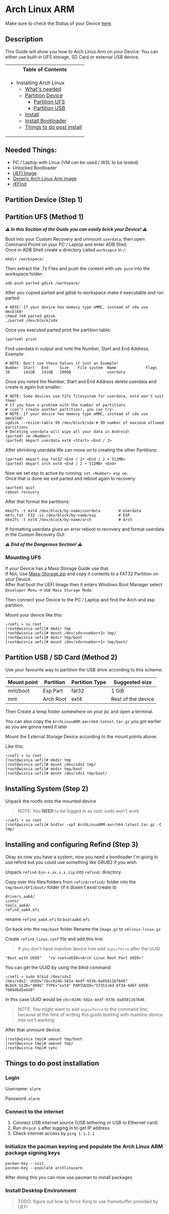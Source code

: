 # Arch Linux ARM

Make sure to check the Status of your Device [here](https://github.com/Robotix22/Mu-Qcom/blob/main/Status.md).

## Description

This Guide will show you how to Arch Linux Arm on your Device.
You can either use built-in UFS storage, SD Card or external USB device.

<table>
<tr><th>Table of Contents</th></th>
<tr><td>
  
- Installing Arch Linux
    - [What's needed](#needed-things)
    - [Partition Device](#partition-device-step-1)
        - [Partition UFS](#partition-ufs)
        - [Partition USB](#partition-usb--sd-card-method-2)
    - [Install](#installing-system-step-2)
    - [Install Bootloader](#installing-and-configuring-refind-step-3)
    - [Things to do post install](#things-to-do-post-installation)

</td></tr> </table>

## Needed Things:
   - PC / Laptop with Linux (VM can be used / WSL to be tested)
   - Unlocked Bootloader
   - [UEFI Image](https://github.com/Robotix22/Mu-Qcom/releases)
   - [Generic Arch Linux Arm image](https://archlinuxarm.org/platforms/armv8/generic)
   - [rEFInd](https://sourceforge.net/projects/refind/files/0.14.0.2/refind-bin-0.14.0.2.zip/download)

## Partition Device (Step 1)

## Partition UFS (Method 1)

***⚠️ In this Section of the Guide you can easily brick your Device! ⚠️***

Boot into your Custom Recovery and unmount `userdata`, then open Command Promt on your PC / Laptop and enter ADB Shell. <br />
Once in ADB Shell create a directory called `worksapce` in `/`:
```
mkdir /workspace/
```
Then extract the .7z Files and push the content with `adb push` into the workspace folder:
```
adb push parted gdisk /workspace/
```
After you copied parted and gdisk to workspace make it executable and run parted:
```
# NOTE: If your device has memory type eMMC, instead of sda use mmcblk0!
chmod 744 parted gdisk
./parted /dev/block/sda
```
Once you executed parted print the partition table:
```
(parted) print
```
Find userdata in output and note the Number, Start and End Address. <br />
Example:
```
# NOTE: Don't use these Values it just an Example!
Number  Start   End     Size    File system  Name             Flags
38      141GB   241GB   100GB                userdata
```
Once you noted the Number, Start and End Address delete userdata and create is again but smaller: <br />
```
# NOTE: Some devices use f2fs filesystem for userdata, ext4 won't suit them!
# If you have a problem with the number of partitions
# (can’t create another partition), you can try:
# NOTE: If your device has memory type eMMC, instead of sda use mmcblk0!
sgdisk --resize-table 99 /dev/block/sda # 99 number of maximum allowed partitions
# Deleting userdata will wipe all your data in Android!
(parted) rm <Number>
(parted) mkpart userdata ext4 <Start> <End / 2>
```
After shrinking userdata We can move on to creating the other Partitions:
```
(parted) mkpart esp fat32 <End / 2> <End / 2 + 512MB>
(parted) mkpart arch ext4 <End / 2 + 512MB> <End>
```
Now we set esp to active by running: `set <Number> esp on`. <br />
Once that is done we exit parted and reboot again to recovery:
```
(parted) quit
reboot recovery
```
After that format the partitions:
```
mke2fs -t ext4 /dev/block/by-name/userdata        # Userdata
mkfs.fat -F32 -s1 /dev/block/by-name/esp          # ESP
mke2fs -t ext4 /dev/block/by-name/arch            # Arch
```
If formatting userdata gives an error reboot to recovery and format userdata in the Custom Recovery GUI. <br />

***⚠️ End of the Dangerous Section! ⚠️***

### Mounting UFS

If your Device has a Mass Storage Guide use that. <br />
If Not, Use [Mass-Storage.zip](https://github.com/Robotix22/Mu-Qcom-Guides/files/11005130/Mass-Storage.zip) and copy it contents to a FAT32 Partition on your Device. <br />
After that boot the UEFI Image then it enters Windows Boot Manager select `Developer Menu` -> `USB Mass Storage Mode`. <br />

Then connect your Device to the PC / Laptop and find the Arch and esp partition. <br />

Mount your device like this:
```
~/uefi » su root
[root@wisnia uefi]# mkdir tmp
[root@wisnia uefi]# mount /dev/sdx<number+2> tmp/
[root@wisnia uefi]# mkdir tmp/boot
[root@wisnia uefi]# mount /dev/sdx<number+1> tmp/boot/
```

## Partition USB / SD Card (Method 2)

Use your favourite way to partition the USB drive according to this scheme:

| Mount point   | Partition     | Partition Type| Suggested size    |
| ------------- | ------------- | ------------- | -------------     |
| mnt/boot      | Esp Part      | fat32         | 1 GiB             |
| mnt           | Arch Root     | ext4          | Rest of the device|

Then Create a temp folder somewhere on your pc and open a terminal.

You can also copy the `ArchLinuxARM-aarch64-latest.tar.gz` you got earlier as you are gonna need it later

Mount the External Storage Device according to the mount points above:

Like this:
```
~/uefi » su root
[root@wisnia uefi]# mkdir tmp
[root@wisnia uefi]# mount /dev/sdx2 tmp/
[root@wisnia uefi]# mkdir tmp/boot
[root@wisnia uefi]# mount /dev/sdx1 tmp/boot/
```

## Installing System (Step 2)

Unpack the rootfs onto the mounted device
> NOTE: You **NEED** to be logged in as root, sudo won't work

```
~/uefi » su root
[root@wisnia uefi]# bsdtar -xpf ArchLinuxARM-aarch64-latest.tar.gz -C tmp/
```

## Installing and configuring Refind (Step 3)

Okay so now you have a system, now you need a bootloader I'm going to use refind but you could use something like GRUB2 if you wish.

Unpack `refind-bin-x.xx.x.x.zip` into `refind/` directory.

Copy over this files/folders from `refind/refind/` folder into the `tmp/boot/EFI/boot/` folder (if it dosen't exist create it)
```
drivers_aa64/
icons/
tools_aa64/
refind_aa64.efi
```

rename `refind_aa64.efi` to `bootaa64.efi`

Go back into the `tmp/boot` folder
Rename the `Image.gz` to `vmlinuz-linux.gz`

Create `refind_linux.conf` file and add this line:

> If you don't have mainline device tree add `acpi=force` after the UUID
```
"Boot with UUID"   "rw root=UUID=<Arch Linux Root Part UUID>"
```

You can get the UUID by using the blkid command:
```
~/uefi » sudo blkid /dev/sdx2
/dev/sdx2: UUID="cbcc0246-582a-4edf-933b-8a85011b7646" BLOCK_SIZE="4096" TYPE="ext4" PARTUUID="5f351c6d-8f34-4d6f-b958-f00646d5e640"
```

In this case UUID would be `cbcc0246-582a-4edf-933b-8a85011b7646`

> NOTE: You might want to add `acpi=force` to the command line, because at the time of writing this guide booting with mainline device tree isn't working

After that unmount device:

```
[root@wisnia tmp]# umount tmp/boot
[root@wisnia tmp]# umount tmp/
[root@wisnia tmp]# sync
```

## Things to do post installation

### Login

Username: `alarm`

Password: `alarm`

### Connect to the internet

1. Connect USB internet source (USB tethering or USB to Ethernet card)
2. Run `dhcpcd &` after logging in to get IP address
3. Check internet access by `ping 1.1.1.1`

### Initialize the pacman keyring and populate the Arch Linux ARM package signing keys

```
pacman-key --init
pacman-key --populate archlinuxarm
```
After doing this you can now use pacman to install packages

### Install Desktop Environment

> TODO: figure out how to force Xorg to use framebuffer provided by UEFI
